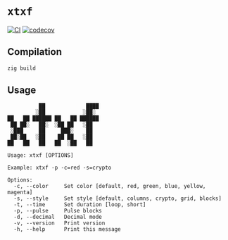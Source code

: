 # `xtxf`
[![CI](https://github.com/charlesrocket/xtxf/actions/workflows/ci.yml/badge.svg?branch=trunk)](https://github.com/charlesrocket/xtxf/actions/workflows/ci.yml)
[![codecov](https://codecov.io/gh/charlesrocket/xtxf/branch/trunk/graph/badge.svg)](https://codecov.io/gh/charlesrocket/xtxf)

## Compilation

```sh
zig build
```

## Usage

```
          ██             ████
         ░██            ░██░
██   ██ ██████ ██   ██ ██████
 ██ ██░   ██░  ░██ ██   ░██
 ░███     ██     ███░    ██
 ██░██   ░██    ██ ██   ░██
██   ██   ██   ██  ░██   ██

Usage: xtxf [OPTIONS]

Example: xtxf -p -c=red -s=crypto

Options:
  -c, --color     Set color [default, red, green, blue, yellow, magenta]
  -s, --style     Set style [default, columns, crypto, grid, blocks]
  -t, --time      Set duration [loop, short]
  -p, --pulse     Pulse blocks
  -d, --decimal   Decimal mode
  -v, --version   Print version
  -h, --help      Print this message
```
